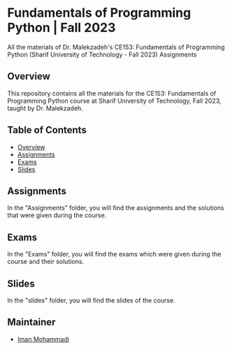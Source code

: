 # Fundamentals of Programming Python | Fall 2023
All the materials of Dr. Malekzadeh's CE153: Fundamentals of Programming Python (Sharif University of Technology - Fall 2023) Assignments

## Overview

This repository contains all the materials for the CE153: Fundamentals of Programming Python course at Sharif University of Technology, Fall 2023, taught by Dr. Malekzadeh.

## Table of Contents

- [Overview](#overview)
- [Assignments](#assignments)
- [Exams](#exams)
- [Slides](#slides)

## Assignments

In the "Assignments" folder, you will find the assignments and the solutions that were given during the course.

## Exams

In the "Exams" folder, you will find the exams which were given during the course and their solutions.

## Slides

In the "slides" folder, you will find the slides of the course.

## Maintainer

- [Iman Mohammadi](https://github.com/Imanm02)